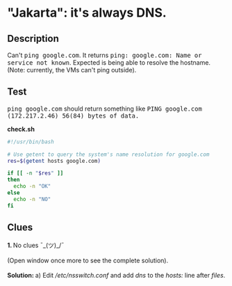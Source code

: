 # "Jakarta": it's always DNS.

## Description

Can't <kbd>ping google.com</kbd>. It returns <kbd>ping: google.com: Name or service not known</kbd>. Expected is being able to resolve the hostname. (Note: currently, the VMs can't ping outside).

## Test

<kbd>ping google.com</kbd> should return something like <kbd>PING google.com (172.217.2.46) 56(84) bytes of data.</kbd>

<b>check.sh</b>

```bash
#!/usr/bin/bash

# Use getent to query the system's name resolution for google.com
res=$(getent hosts google.com)

if [[ -n "$res" ]]
then
  echo -n "OK"
else
  echo -n "NO"
fi
```

## Clues

<b>1. </b> No clues ¯\_(ツ)_/¯<br><br>(Open window once more to see the complete solution).<br><br>
<b>Solution: </b> a) Edit <i>/etc/nsswitch.conf</i> and add <i>dns</i> to the <i>hosts:</i> line after <i>files</i>.<br>
